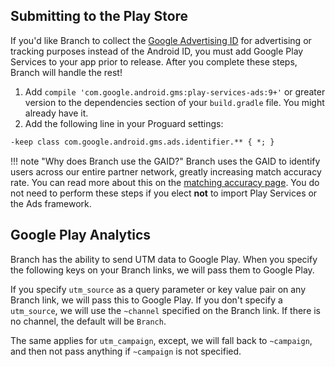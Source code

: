## Submitting to the Play Store

If you'd like Branch to collect the [Google Advertising ID](https://support.google.com/googleplay/android-developer/answer/6048248) for advertising or tracking purposes instead of the Android ID, you must add Google Play Services to your app prior to release. After you complete these steps, Branch will handle the rest!

1. Add `compile 'com.google.android.gms:play-services-ads:9+'` or greater version to the dependencies section of your `build.gradle` file. You might already have it.
1. Add the following line in your Proguard settings:

```xml
-keep class com.google.android.gms.ads.identifier.** { *; }
```

!!! note "Why does Branch use the GAID?"
    Branch uses the GAID to identify users across our entire partner network, greatly increasing match accuracy rate. You can read more about this on the [matching accuracy page](/resources/matching/). You do not need to perform these steps if you elect **not** to import Play Services or the Ads framework.


## Google Play Analytics

Branch has the ability to send UTM data to Google Play. When you specify the following keys on your Branch links, we will pass them to Google Play.

If you specify `utm_source` as a query parameter or key value pair on any Branch link, we will pass this to Google Play. If you don't specify a `utm_source`, we will use the `~channel` specified on the Branch link. If there is no channel, the default will be `Branch`.

The same applies for `utm_campaign`, except, we will fall back to `~campaign`, and then not pass anything if `~campaign` is not specified.
